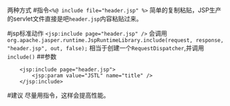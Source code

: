 两种方式
#指令`<%@ include file="header.jsp" %>`
简单的复制粘贴，JSP生产的servlet文件直接是吧`header.jsp`内容粘贴过来。

#jsp标准动作 `<jsp:include page="header.jsp" />`
会调用`org.apache.jasper.runtime.JspRuntimeLibrary.include(request, response, "header.jsp", out, false);`
相当于创建一个`RequestDispatcher`,并调用`include()`
##参数
```
	<jsp:include page="header.jsp">
		<jsp:param value="JSTL" name="title" />
	</jsp:include>
```

#建议
尽量用指令，这样会提高性能。
